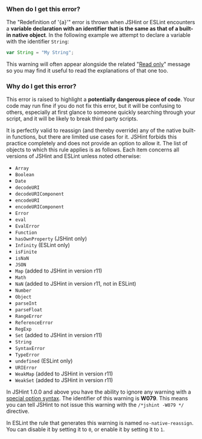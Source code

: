 <!---
{
    "titles": [
        "Redefinition of '{a}'",
        "W079"
    ],
    "slugs": [
        "redefinition-of-a",
        "w079"
    ],
    "linters": [
        "jshint",
        "eslint"
    ],
    "author": "jallardice"
}
-->

### When do I get this error?

The "Redefinition of '{a}'" error is thrown when JSHint or ESLint encounters a
**variable declaration with an identifier that is the same as that of a built-in
native object**. In the following example we attempt to declare a variable with
the identifier `String`:

<!---
{
    "linter": "jshint"
}
-->
```javascript
var String = "My String";
```

This warning will often appear alongside the related "[Read only][ro]" message
so you may find it useful to read the explanations of that one too.

### Why do I get this error?

This error is raised to highlight a **potentially dangerous piece of code**.
Your code may run fine if you do not fix this error, but it will be confusing to
others, especially at first glance to someone quickly searching through your
script, and it will be likely to break third party scripts.

It is perfectly valid to reassign (and thereby override) any of the native
built-in functions, but there are limited use cases for it. JSHint forbids this
practice completely and does not provide an option to allow it. The list of
objects to which this rule applies is as follows. Each item concerns all
versions of JSHint and ESLint unless noted otherwise:

 - `Array`
 - `Boolean`
 - `Date`
 - `decodeURI`
 - `decodeURIComponent`
 - `encodeURI`
 - `encodeURIComponent`
 - `Error`
 - `eval`
 - `EvalError`
 - `Function`
 - `hasOwnProperty` (JSHint only)
 - `Infinity` (ESLint only)
 - `isFinite`
 - `isNaN`
 - `JSON`
 - `Map` (added to JSHint in version r11)
 - `Math`
 - `NaN` (added to JSHint in version r11, not in ESLint)
 - `Number`
 - `Object`
 - `parseInt`
 - `parseFloat`
 - `RangeError`
 - `ReferenceError`
 - `RegExp`
 - `Set` (added to JSHint in version r11)
 - `String`
 - `SyntaxError`
 - `TypeError`
 - `undefined` (ESLint only)
 - `URIError`
 - `WeakMap` (added to JSHint in version r11)
 - `WeakSet` (added to JSHint in version r11)


In JSHint 1.0.0 and above you have the ability to ignore any warning with a
[special option syntax][jshintopts]. The identifier of this warning is **W079**.
This means you can tell JSHint to not issue this warning with the `/*jshint
-W079 */` directive.

In ESLint the rule that generates this warning is named `no-native-reassign`.
You can disable it by setting it to `0`, or enable it by setting it to `1`.

[ro]: /read-only
[jshintopts]: http://jshint.com/docs/#options
